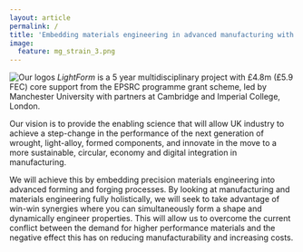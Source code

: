 ```yaml
---
layout: article
permalink: /
title: 'Embedding materials engineering in advanced manufacturing with light alloys'
image:
  feature: mg_strain_3.png
---
```

![Our logos]({{site.url}}/images/logos.png)
_LightForm_ is a 5 year multidisciplinary project with £4.8m (£5.9 FEC) core support from the EPSRC programme grant scheme, led by Manchester University with partners at Cambridge and Imperial College, London.

Our vision is to provide the enabling science that will allow UK industry to achieve a step-change in the performance of the next generation of wrought, light-alloy, formed components, and innovate in the move to a more sustainable, circular, economy and digital integration in manufacturing.

We will achieve this by embedding precision materials engineering into advanced forming and forging processes. By looking at manufacturing and materials engineering fully holistically, we will seek to take advantage of win-win synergies where you can simultaneously form a shape and dynamically engineer properties. This will allow us to overcome the current conflict between the demand for higher performance materials and the negative effect this has on reducing manufacturability and increasing costs.
